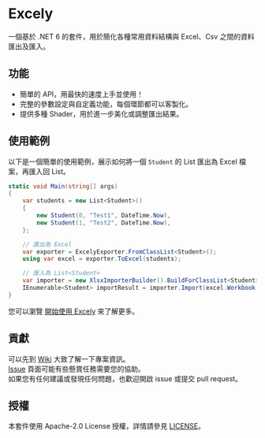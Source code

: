 # Excely
一個基於 .NET 6 的套件，用於簡化各種常用資料結構與 Excel、Csv 之間的資料匯出及匯入。

## 功能
- 簡單的 API，用最快的速度上手並使用！
- 完整的參數設定與自定義功能，每個環節都可以客製化。
- 提供多種 Shader，用於進一步美化或調整匯出結果。

## 使用範例

以下是一個簡單的使用範例，展示如何將一個 `Student` 的 List 匯出為 Excel 檔案，再匯入回 List。

```csharp
static void Main(string[] args)
{
    var students = new List<Student>()
    {
        new Student(0, "Test1", DateTime.Now),
        new Student(1, "Test2", DateTime.Now),
    };

    // 匯出為 Excel
    var exporter = ExcelyExporter.FromClassList<Student>();
    using var excel = exporter.ToExcel(students);

    // 匯入為 List<Student>
    var importer = new XlsxImporterBuilder().BuildForClassList<Student>();
    IEnumerable<Student> importResult = importer.Import(excel.Workbook.Worksheets.First());
}
```

您可以瀏覽 [開始使用 Excely](https://github.com/maxzh1999tw/Excely/wiki/%E9%96%8B%E5%A7%8B%E4%BD%BF%E7%94%A8-Excely) 來了解更多。

## 貢獻
可以先到 [Wiki](https://github.com/maxzh1999tw/Excely/wiki) 大致了解一下專案資訊。  
[Issue](https://github.com/maxzh1999tw/Excely/issues) 頁面可能有些懸賞任務需要您的協助。  
如果您有任何建議或發現任何問題，也歡迎開啟 issue 或提交 pull request。

## 授權

本套件使用 Apache-2.0 License 授權，詳情請參見 [LICENSE](LICENSE)。
